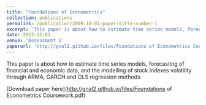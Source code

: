 ```yaml
---
title: "Foundations of Econometrics"
collection: publications
permalink: /publication/2009-10-01-paper-title-number-1
excerpt: 'This paper is about how to estimate time series models, forecasting of financial and economic data, and the modelling of stock indexes volatility through ARMA, GARCH and OLS regression methods'
date: 2023-12-01
venue: 'Assessment 1'
paperurl: 'http://gnal2.github.io/files/Foundations of Econometrics Coursework.pdf'
---
```

This paper is about how to estimate time series models, forecasting of financial and economic data, and the modelling of stock indexes volatility through ARMA, GARCH and OLS regression methods


[Download paper here](http://gnal2.github.io/files/Foundations of Econometrics Coursework.pdf)
